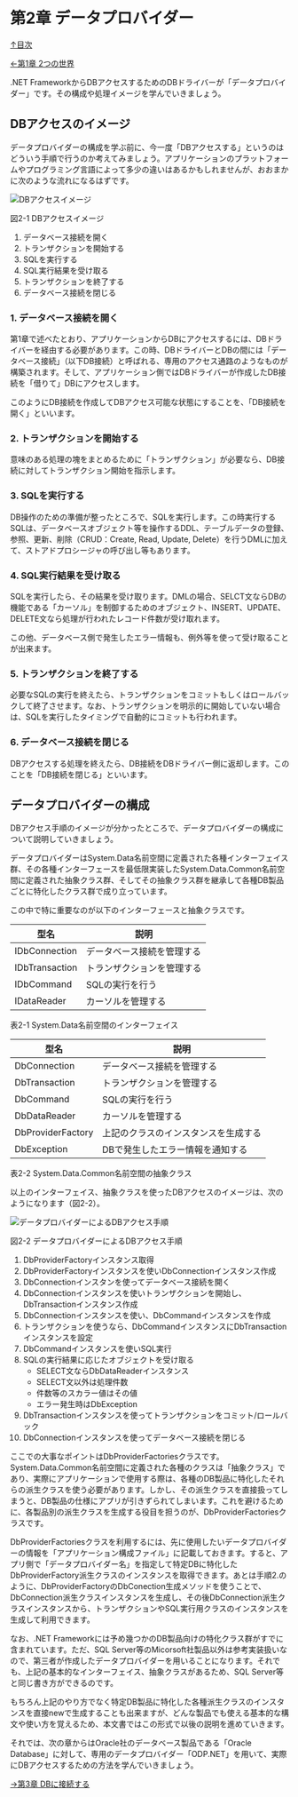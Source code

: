 第2章 データプロバイダー
=====

[↑目次](..\README.md "目次")

[←第1章 2つの世界](01-two-worlds.md)

.NET FrameworkからDBアクセスするためのDBドライバーが「データプロバイダー」です。その構成や処理イメージを学んでいきましょう。

## DBアクセスのイメージ

データプロバイダーの構成を学ぶ前に、今一度「DBアクセスする」というのはどういう手順で行うのか考えてみましょう。アプリケーションのプラットフォームやプログラミング言語によって多少の違いはあるかもしれませんが、おおまかに次のような流れになるはずです。

![DBアクセスイメージ](../image/02-01.jpg)

図2-1 DBアクセスイメージ

1. データベース接続を開く
2. トランザクションを開始する
3. SQLを実行する
4. SQL実行結果を受け取る
5. トランザクションを終了する
6. データベース接続を閉じる

### 1. データベース接続を開く

第1章で述べたとおり、アプリケーションからDBにアクセスするには、DBドライバーを経由する必要があります。この時、DBドライバーとDBの間には「データベース接続」（以下DB接続）と呼ばれる、専用のアクセス通路のようなものが構築されます。そして、アプリケーション側ではDBドライバーが作成したDB接続を「借りて」DBにアクセスします。

このようにDB接続を作成してDBアクセス可能な状態にすることを、「DB接続を開く」といいます。

### 2. トランザクションを開始する

意味のある処理の塊をまとめるために「トランザクション」が必要なら、DB接続に対してトランザクション開始を指示します。

### 3. SQLを実行する

DB操作のための準備が整ったところで、SQLを実行します。この時実行するSQLは、データベースオブジェクト等を操作するDDL、テーブルデータの登録、参照、更新、削除（CRUD：Create, Read, Update, Delete）を行うDMLに加えて、ストアドプロシージャの呼び出し等もあります。

### 4. SQL実行結果を受け取る

SQLを実行したら、その結果を受け取ります。DMLの場合、SELCT文ならDBの機能である「カーソル」を制御するためのオブジェクト、INSERT、UPDATE、DELETE文なら処理が行われたレコード件数が受け取れます。

この他、データベース側で発生したエラー情報も、例外等を使って受け取ることが出来ます。

### 5. トランザクションを終了する

必要なSQLの実行を終えたら、トランザクションをコミットもしくはロールバックして終了させます。なお、トランザクションを明示的に開始していない場合は、SQLを実行したタイミングで自動的にコミットも行われます。

### 6. データベース接続を閉じる

DBアクセスする処理を終えたら、DB接続をDBドライバー側に返却します。このことを「DB接続を閉じる」といいます。


## データプロバイダーの構成

DBアクセス手順のイメージが分かったところで、データプロバイダーの構成について説明していきましょう。

データプロバイダーはSystem.Data名前空間に定義された各種インターフェイス群、その各種インターフェースを最低限実装したSystem.Data.Common名前空間に定義された抽象クラス群、そしてその抽象クラス群を継承して各種DB製品ごとに特化したクラス群で成り立っています。

この中で特に重要なのが以下のインターフェースと抽象クラスです。

| 型名           | 説明                       |
|----------------|----------------------------|
| IDbConnection  | データベース接続を管理する |
| IDbTransaction | トランザクションを管理する |
| IDbCommand     | SQLの実行を行う            |
| IDataReader    | カーソルを管理する         |

表2-1 System.Data名前空間のインターフェイス

| 型名              | 説明                                 |
|-------------------|--------------------------------------|
| DbConnection      | データベース接続を管理する           |
| DbTransaction     | トランザクションを管理する           |
| DbCommand         | SQLの実行を行う                      |
| DbDataReader      | カーソルを管理する                   |
| DbProviderFactory | 上記のクラスのインスタンスを生成する |
| DbException       | DBで発生したエラー情報を通知する     |

表2-2 System.Data.Common名前空間の抽象クラス

以上のインターフェイス、抽象クラスを使ったDBアクセスのイメージは、次のようになります（図2-2）。

![データプロバイダーによるDBアクセス手順](../image/02-02.jpg)

図2-2 データプロバイダーによるDBアクセス手順

1. DbProviderFactoryインスタンス取得
2. DbProviderFactoryインスタンスを使いDbConnectionインスタンス作成
3. DbConnectionインスタンを使ってデータベース接続を開く
4. DbConnectionインスタンスを使いトランザクションを開始し、DbTransactionインスタンス作成
5. DbConnectionインスタンスを使い、DbCommandインスタンスを作成
6. トランザクションを使うなら、DbCommandインスタンスにDbTransactionインスタンスを設定
7. DbCommandインスタンスを使いSQL実行
8. SQLの実行結果に応じたオブジェクトを受け取る
    - SELECT文ならDbDataReaderインスタンス
    - SELECT文以外は処理件数
    - 件数等のスカラー値はその値
    - エラー発生時はDbException
9. DbTransactionインスタンスを使ってトランザクションをコミット/ロールバック
10. DbConnectionインスタンスを使ってデータベース接続を閉じる

ここでの大事なポイントはDbProviderFactoriesクラスです。System.Data.Common名前空間に定義された各種のクラスは「抽象クラス」であり、実際にアプリケーションで使用する際は、各種のDB製品に特化したそれらの派生クラスを使う必要があります。しかし、その派生クラスを直接扱ってしまうと、DB製品の仕様にアプリが引きずられてしまいます。これを避けるために、各製品別の派生クラスを生成する役目を担うのが、DbProviderFactoriesクラスです。

DbProviderFactoriesクラスを利用するには、先に使用したいデータプロバイダーの情報を「アプリケーション構成ファイル」に記載しておきます。すると、アプリ側で「データプロバイダー名」を指定して特定DBに特化したDbProviderFactory派生クラスのインスタンスを取得できます。あとは手順2.のように、DbProviderFactoryのDbConection生成メソッドを使うことで、DbConnection派生クラスインスタンスを生成し、その後DbConnection派生クラスインスタンスから、トランザクションやSQL実行用クラスのインスタンスを生成して利用できます。

なお、.NET Frameworkには予め幾つかのDB製品向けの特化クラス群がすでに含まれています。ただ、SQL Server等のMicorsoft社製品以外は参考実装扱いなので、第三者が作成したデータプロバイダーを用いることになります。それでも、上記の基本的なインターフェイス、抽象クラスがあるため、SQL Server等と同じ書き方ができるのです。

もちろん上記のやり方でなく特定DB製品に特化した各種派生クラスのインスタンスを直接newで生成することも出来ますが、どんな製品でも使える基本的な構文や使い方を覚えるため、本文書ではこの形式で以後の説明を進めていきます。

それでは、次の章からはOracle社のデータベース製品である「Oracle Database」に対して、専用のデータプロバイダー「ODP.NET」を用いて、実際にDBアクセスするための方法を学んでいきましょう。

[→第3章 DBに接続する](03-connect-to-db.md)
